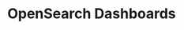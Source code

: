 ---
role: ui
title: OpenSearch Dashboards
artifact_id: opensearch-dashboards
architecture: x64
platform: linux
type: rpm
artifact_url: https://artifacts.opensearch.org/releases/bundle/opensearch-dashboards/2.2.1/opensearch-dashboards-2.2.1-linux-x64.rpm
version: 2.2.1
category: opensearch-dashboards
slug: opensearch-dashboards-2.2.1-linux-x64-rpm
signature: https://artifacts.opensearch.org/releases/bundle/opensearch-dashboards/2.2.1/opensearch-dashboards-2.2.1-linux-x64.rpm.sig
guide: https://opensearch.org/docs/latest/opensearch/install/rpm
---
